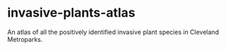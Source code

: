 invasive-plants-atlas
=====================

An atlas of all the positively identified invasive plant species in Cleveland Metroparks.
